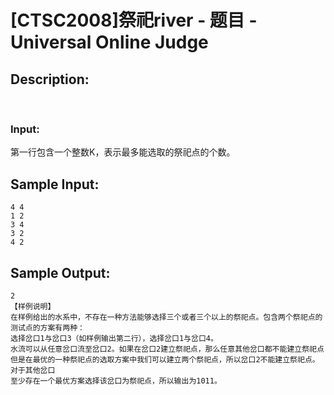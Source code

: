 # [CTSC2008]祭祀river - 题目 - Universal Online Judge

## Description: 

 

### Input: 

第一行包含一个整数K，表示最多能选取的祭祀点的个数。


## Sample Input: 
```
4 4
1 2
3 4
3 2
4 2
```

## Sample Output: 
```
2
【样例说明】
在样例给出的水系中，不存在一种方法能够选择三个或者三个以上的祭祀点。包含两个祭祀点的测试点的方案有两种：
选择岔口1与岔口3（如样例输出第二行），选择岔口1与岔口4。
水流可以从任意岔口流至岔口2。如果在岔口2建立祭祀点，那么任意其他岔口都不能建立祭祀点
但是在最优的一种祭祀点的选取方案中我们可以建立两个祭祀点，所以岔口2不能建立祭祀点。对于其他岔口
至少存在一个最优方案选择该岔口为祭祀点，所以输出为1011。
```
